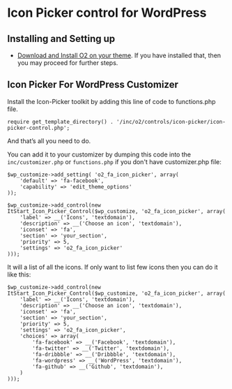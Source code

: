 # Icon Picker control for WordPress

## Installing and Setting up

- [Download and Install O2 on your theme](../../README.md). If you have installed that, then you may proceed for further steps.

## Icon Picker For WordPress Customizer

Install the Icon-Picker toolkit by adding this line of code to functions.php file.
```
require get_template_directory() . '/inc/o2/controls/icon-picker/icon-picker-control.php';
```
And that’s all you need to do.

You can add it to your customizer by dumping this code into the `inc/customizer.php` or `functions.php` if you don't have customizer.php file:
```
$wp_customize->add_setting( 'o2_fa_icon_picker', array(
    'default' => 'fa-facebook',
    'capability' => 'edit_theme_options'
));

$wp_customize->add_control(new ItStart_Icon_Picker_Control($wp_customize, 'o2_fa_icon_picker', array(
    'label' => __('Icons', 'textdomain'),
    'description' => __('Choose an icon', 'textdomain'),
    'iconset' => 'fa',
    'section' => 'your_section',
    'priority' => 5,
    'settings' => 'o2_fa_icon_picker'
)));
```
It will a list of all the icons. If only want to list few icons then you can do it like this:
```
$wp_customize->add_control(new ItStart_Icon_Picker_Control($wp_customize, 'o2_fa_icon_picker', array(
    'label' => __('Icons', 'textdomain'),
    'description' => __('Choose an icon', 'textdomain'),
    'iconset' => 'fa',
    'section' => 'your_section',
    'priority' => 5,
    'settings' => 'o2_fa_icon_picker',
    'choices' => array(
        'fa-facebook' => __('Facebook', 'textdomain'),
        'fa-twitter' => __('Twitter', 'textdomain'),
        'fa-dribbble' => __('Dribbble', 'textdomain'),
        'fa-wordpress' => __('WordPress', 'textdomain'),
        'fa-github' => __('Github', 'textdomain'),
    )
)));
```
